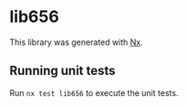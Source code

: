 # lib656

This library was generated with [Nx](https://nx.dev).

## Running unit tests

Run `nx test lib656` to execute the unit tests.
